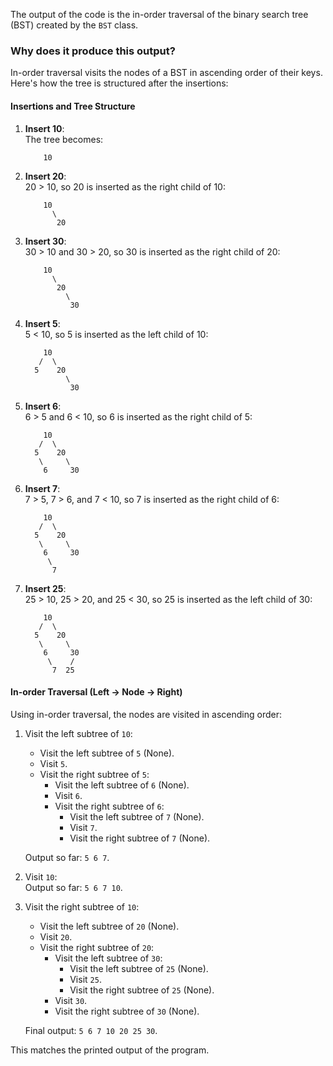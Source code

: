 The output of the code is the in-order traversal of the binary search tree (BST) created by the `BST` class. 

### Why does it produce this output?
In-order traversal visits the nodes of a BST in ascending order of their keys. Here's how the tree is structured after the insertions:

#### Insertions and Tree Structure
1. **Insert 10**:  
   The tree becomes:
   ```
       10
   ```

2. **Insert 20**:  
   20 > 10, so 20 is inserted as the right child of 10:
   ```
       10
         \
          20
   ```

3. **Insert 30**:  
   30 > 10 and 30 > 20, so 30 is inserted as the right child of 20:
   ```
       10
         \
          20
            \
             30
   ```

4. **Insert 5**:  
   5 < 10, so 5 is inserted as the left child of 10:
   ```
       10
      /  \
     5    20
            \
             30
   ```

5. **Insert 6**:  
   6 > 5 and 6 < 10, so 6 is inserted as the right child of 5:
   ```
       10
      /  \
     5    20
      \     \
       6     30
   ```

6. **Insert 7**:  
   7 > 5, 7 > 6, and 7 < 10, so 7 is inserted as the right child of 6:
   ```
       10
      /  \
     5    20
      \     \
       6     30
        \
         7
   ```

7. **Insert 25**:  
   25 > 10, 25 > 20, and 25 < 30, so 25 is inserted as the left child of 30:
   ```
       10
      /  \
     5    20
      \     \
       6     30
        \    /
         7  25
   ```

#### In-order Traversal (Left -> Node -> Right)
Using in-order traversal, the nodes are visited in ascending order:
1. Visit the left subtree of `10`:  
   - Visit the left subtree of `5` (None).  
   - Visit `5`.  
   - Visit the right subtree of `5`:  
     - Visit the left subtree of `6` (None).  
     - Visit `6`.  
     - Visit the right subtree of `6`:  
       - Visit the left subtree of `7` (None).  
       - Visit `7`.  
       - Visit the right subtree of `7` (None).  

   Output so far: `5 6 7`.

2. Visit `10`:  
   Output so far: `5 6 7 10`.

3. Visit the right subtree of `10`:  
   - Visit the left subtree of `20` (None).  
   - Visit `20`.  
   - Visit the right subtree of `20`:  
     - Visit the left subtree of `30`:  
       - Visit the left subtree of `25` (None).  
       - Visit `25`.  
       - Visit the right subtree of `25` (None).  
     - Visit `30`.  
     - Visit the right subtree of `30` (None).  

   Final output: `5 6 7 10 20 25 30`.

This matches the printed output of the program.